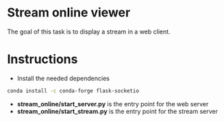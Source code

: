 # Stream online viewer
The goal of this task is to display a stream in a web client.

# Instructions
- Install the needed dependencies
```bash
conda install -c conda-forge flask-socketio
```
- **stream\_online\/start\_server.py** is the entry point for the web server
- **stream\_online\/start\_stream.py** is the entry point for the stream server

